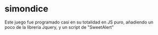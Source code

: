 # simondice
Este juego fue programado casi en su totalidad en JS puro, añadiendo un poco de la librería Jquery, y un script de "SweetAlert"
